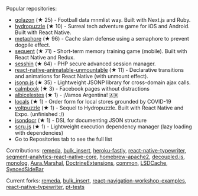 Popular repositories:


- [golazon](https://github.com/sobstel/golazon) (★ 25) - Football data mnmlist way. Built with Next.js and Ruby.
- [hydropuzzle](https://github.com/sobstel/hydropuzzle) (★ 10) - Surreal tech adventure game for iOS and Android. Built with React Native.
- [metaphore](https://github.com/sobstel/metaphore) (★ 96) - Cache slam defense using a semaphore to prevent dogpile effect.
- [sequent](https://github.com/sobstel/sequent) (★ 71) - Short-term memory training game (mobile). Built with React Native and Redux.
- [sesshin](https://github.com/sobstel/sesshin) (★ 64) - PHP secure advanced session manager.
- [react-native-animatable-unmountable](https://github.com/sobstel/react-native-animatable-unmountable) (★ 11) - Declarative transitions and animations for React Native (with unmount effect).
- [jsonp.js](https://github.com/sobstel/jsonp.js) (★ 35) - Lightweight JSONP library for cross-domain ajax calls.
- [calmbook](https://github.com/sobstel/calmbook) (★ 3) - Facebook pages without distractions
- [albicelestes](https://github.com/sobstel/albicelestes) (★ 1) - ¡Vamos Argentina! 🇦🇷
- [locals](https://github.com/sobstel/locals) (★ 1) - Order form for local stores grounded by COVID-19
- [voltpuzzle](https://github.com/sobstel/voltpuzzle) (★ 1) - Sequel to Hydropuzzle. Built with React Native and Expo. (unfinished :/)
- [jsondocr](https://github.com/sobstel/jsondocr) (★ 1) - DSL for documenting JSON structure
- [scru.js](https://github.com/sobstel/scru.js) (★ 1) - Lightweight execution dependency manager (lazy loading with dependencies)
- Go to Repositories tab to see the full list

Contributions:
[remeda](https://github.com/remeda/commits?author=sobstel), [bulk_insert](https://github.com/bulk_insert/commits?author=sobstel), [heroku-fastly](https://github.com/heroku-fastly/commits?author=sobstel), [react-native-typewriter](https://github.com/react-native-typewriter/commits?author=sobstel), [segment-analytics-react-native-core](https://github.com/segment-analytics-react-native-core/commits?author=sobstel), [homebrew-apache2](https://github.com/homebrew-apache2/commits?author=sobstel), [decoupled.js](https://github.com/decoupled.js/commits?author=sobstel), [monolog](https://github.com/monolog/commits?author=sobstel), [Aura.Marshal](https://github.com/Aura.Marshal/commits?author=sobstel), [DoctrineExtensions](https://github.com/DoctrineExtensions/commits?author=sobstel), [common](https://github.com/common/commits?author=sobstel), [LSDCache](https://github.com/LSDCache/commits?author=sobstel), [SyncedSideBar](https://github.com/SyncedSideBar/commits?author=sobstel)

Current forks:
[remeda](https://github.com/sobstel/remeda), [bulk_insert](https://github.com/sobstel/bulk_insert), [react-navigation-workshop-examples](https://github.com/sobstel/react-navigation-workshop-examples), [react-native-typewriter](https://github.com/sobstel/react-native-typewriter), [pt-tests](https://github.com/sobstel/pt-tests)


<!--
**sobstel/sobstel** is a ✨ _special_ ✨ repository because its `README.md` (this file) appears on your GitHub profile.

Here are some ideas to get you started:

- 🔭 I’m currently working on ...
- 🌱 I’m currently learning ...
- 👯 I’m looking to collaborate on ...
- 🤔 I’m looking for help with ...
- 💬 Ask me about ...
- 📫 How to reach me: ...
- 😄 Pronouns: ...
- ⚡ Fun fact: ...
-->

